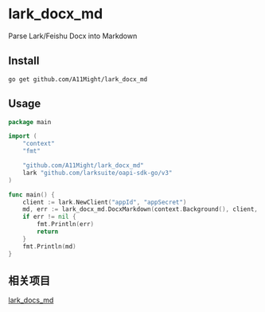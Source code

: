 # lark_docx_md

Parse Lark/Feishu Docx into Markdown

## Install

```
go get github.com/A11Might/lark_docx_md
```

## Usage
```go
package main

import (
	"context"
	"fmt"

	"github.com/A11Might/lark_docx_md"
	lark "github.com/larksuite/oapi-sdk-go/v3"
)

func main() {
	client := lark.NewClient("appId", "appSecret")
	md, err := lark_docx_md.DocxMarkdown(context.Background(), client, "documentId")
	if err != nil {
		fmt.Println(err)
		return
	}
	fmt.Println(md)
}

```

## 相关项目

[lark_docs_md](https://github.com/chyroc/lark_docs_md)